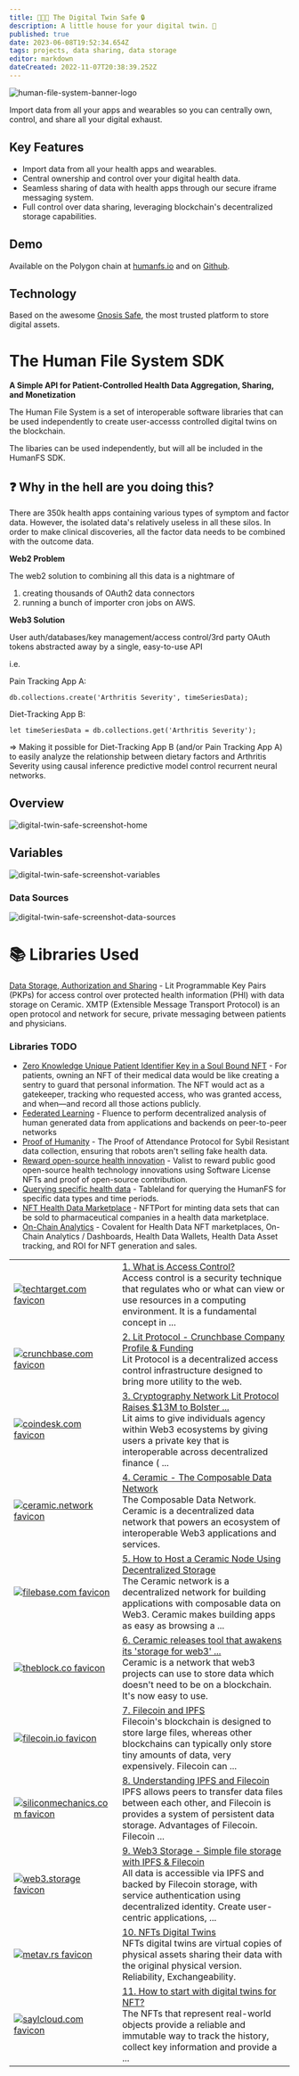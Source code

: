 ```yaml
---
title: 👨‍🤝‍👨 The Digital Twin Safe 🔒
description: A little house for your digital twin. 🏡 
published: true
date: 2023-06-08T19:52:34.654Z
tags: projects, data sharing, data storage
editor: markdown
dateCreated: 2022-11-07T20:38:39.252Z
---
```


![human-file-system-banner-logo](https://user-images.githubusercontent.com/2808553/180306571-ac9cc741-6f34-4059-a814-6f8a72ed8322.png)

Import data from all your apps and wearables so you can centrally own, control, and share all your digital exhaust.

## Key Features

* Import data from all your health apps and wearables.
* Central ownership and control over your digital health data.
* Seamless sharing of data with health apps through our secure iframe messaging system.
* Full control over data sharing, leveraging blockchain's decentralized storage capabilities.

## Demo

Available on the Polygon chain at [humanfs.io](https://humanfs.io) and on [Github](https://github.com/curedao/digital-twin-safe).

## Technology

Based on the awesome [Gnosis Safe](https://gnosis-safe.io/), the most trusted platform to store digital assets.


# The Human File System SDK

**A Simple API for Patient-Controlled Health Data Aggregation, Sharing, and Monetization**

The Human File System is a set of interoperable software libraries that can be used independently to create user-accesss controlled digital twins on the blockchain.

The libaries can be used independently, but will all be included in the HumanFS SDK.

## ❓ Why in the hell are you doing this?

There are 350k health apps containing various types of symptom and factor data.  However, the isolated data's relatively useless in all these silos. In order to make clinical discoveries, all the factor data needs to be combined with the outcome data.

**Web2 Problem**

The web2 solution to combining all this data is a nightmare of

1. creating thousands of OAuth2 data connectors
2. running a bunch of importer cron jobs on AWS.

**Web3 Solution**

User auth/databases/key management/access control/3rd party OAuth tokens abstracted away by a single, easy-to-use API

i.e.

Pain Tracking App A:

`db.collections.create('Arthritis Severity', timeSeriesData);`

Diet-Tracking App B:

`let timeSeriesData = db.collections.get('Arthritis Severity');`

⇒ Making it possible for Diet-Tracking App B (and/or Pain Tracking App A) to easily analyze the relationship between dietary factors and Arthritis Severity using causal inference predictive model control recurrent neural networks.

## Overview

![digital-twin-safe-screenshot-home](https://user-images.githubusercontent.com/2808553/200402565-72bc85a3-deb2-4f1a-a9b1-bde108e63d87.png)

## Variables

![digital-twin-safe-screenshot-variables](https://user-images.githubusercontent.com/2808553/200402422-41213d62-324d-44db-a725-fc0eab619e45.png)

### Data Sources

![digital-twin-safe-screenshot-data-sources](https://user-images.githubusercontent.com/2808553/200402625-8c4ab0b1-829c-4128-8b12-509c2f885b96.png)

# 📚 Libraries Used

[Data Storage, Authorization and Sharing](https://github.com/yash-deore/sshr-hackfs) - Lit Programmable Key Pairs (PKPs) for access control over protected health information (PHI) with data storage on Ceramic. XMTP (Extensible Message Transport Protocol) is an open protocol and network for secure, private messaging between patients and physicians.

### Libraries TODO
* [Zero Knowledge Unique Patient Identifier Key in a Soul Bound NFT](https://app.dework.xyz/hackfs-dhealth-colle/suggestions?taskId=ff0c50bf-3c11-4076-8c9c-18d8c46ecf05) - For patients, owning an NFT of their medical data would be like creating a sentry to guard that personal information. The NFT would act as a gatekeeper, tracking who requested access, who was granted access, and when—and record all those actions publicly.
* [Federated Learning](https://app.dework.xyz/hackfs-dhealth-colle/suggestions?taskId=f25f12a9-7e3d-4488-85f7-023f95f75dfe) - Fluence to perform decentralized analysis of human generated data from applications and backends on peer-to-peer networks
* [Proof of Humanity](https://app.dework.xyz/hackfs-dhealth-colle/suggestions?taskId=db1092b9-91b4-4352-999a-f088ffefd6c8) - The Proof of Attendance Protocol for Sybil Resistant data collection, ensuring that robots aren't selling fake health data.
* [Reward open-source health innovation](https://app.dework.xyz/hackfs-dhealth-colle/suggestions?taskId=7261a8d8-f1ad-493c-a41c-b70a36507763) - Valist to reward public good open-source health technology innovations using Software License NFTs and proof of open-source contribution.
* [Querying specific health data](https://app.dework.xyz/hackfs-dhealth-colle/suggestions?taskId=3a546a7f-2aa6-43a1-8dda-08c5a62c83b4) - Tableland for querying the HumanFS for specific data types and time periods.
* [NFT Health Data Marketplace](https://app.dework.xyz/hackfs-dhealth-colle/main-space-477/projects/nft-health-data-mark) - NFTPort for minting data sets that can be sold to pharmaceutical companies in a health data marketplace.
* [On-Chain Analytics](https://app.dework.xyz/hackfs-dhealth-colle/suggestions?taskId=0114d499-36ff-4451-9d1a-e870c753e155) - Covalent for Health Data NFT marketplaces, On-Chain Analytics / Dashboards, Health Data Wallets, Health Data Asset tracking, and ROI for NFT generation and sales.


|   |   |
|---|---|
|[![techtarget.com favicon](https://www.google.com/s2/favicons?sz=128\&domain=techtarget.com)](https://www.techtarget.com/searchsecurity/definition/access-control) | [1. What is Access Control?](https://www.techtarget.com/searchsecurity/definition/access-control)<br> Access control is a security technique that regulates who or what can view or use resources in a computing environment. It is a fundamental concept in ... |
|[![crunchbase.com favicon](https://www.google.com/s2/favicons?sz=128\&domain=crunchbase.com)](https://www.crunchbase.com/organization/lit-protocol) | [2. Lit Protocol - Crunchbase Company Profile & Funding](https://www.crunchbase.com/organization/lit-protocol)<br> Lit Protocol is a decentralized access control infrastructure designed to bring more utility to the web. |
|[![coindesk.com favicon](https://www.google.com/s2/favicons?sz=128\&domain=coindesk.com)](https://www.coindesk.com/business/2022/09/22/cryptography-network-lit-protocol-raises-13m-to-bolster-web3-autonomy-and-interoperability/) | [3. Cryptography Network Lit Protocol Raises $13M to Bolster ...](https://www.coindesk.com/business/2022/09/22/cryptography-network-lit-protocol-raises-13m-to-bolster-web3-autonomy-and-interoperability/)<br> Lit aims to give individuals agency within Web3 ecosystems by giving users a private key that is interoperable across decentralized finance ( ... |
|[![ceramic.network favicon](https://www.google.com/s2/favicons?sz=128\&domain=ceramic.network)](https://ceramic.network) | [4. Ceramic - The Composable Data Network](https://ceramic.network)<br> The Composable Data Network. Ceramic is a decentralized data network that powers an ecosystem of interoperable Web3 applications and services. |
|[![filebase.com favicon](https://www.google.com/s2/favicons?sz=128\&domain=filebase.com)](https://docs.filebase.com/knowledge-base/web3-tutorials/ceramic/ceramic-how-to-host-a-ceramic-node-using-decentralized-storage) | [5. How to Host a Ceramic Node Using Decentralized Storage](https://docs.filebase.com/knowledge-base/web3-tutorials/ceramic/ceramic-how-to-host-a-ceramic-node-using-decentralized-storage)<br> The Ceramic network is a decentralized network for building applications with composable data on Web3. Ceramic makes building apps as easy as browsing a ... |
|[![theblock.co favicon](https://www.google.com/s2/favicons?sz=128\&domain=theblock.co)](https://www.theblock.co/post/218089/ceramic-releases-tool-that-awakens-its-storage-for-web3-protocol) | [6. Ceramic releases tool that awakens its 'storage for web3' ...](https://www.theblock.co/post/218089/ceramic-releases-tool-that-awakens-its-storage-for-web3-protocol)<br> Ceramic is a network that web3 projects can use to store data which doesn't need to be on a blockchain. It's now easy to use. |
|[![filecoin.io favicon](https://www.google.com/s2/favicons?sz=128\&domain=filecoin.io)](https://docs.filecoin.io/basics/how-storage-works/filecoin-and-ipfs/) | [7. Filecoin and IPFS](https://docs.filecoin.io/basics/how-storage-works/filecoin-and-ipfs/)<br> Filecoin's blockchain is designed to store large files, whereas other blockchains can typically only store tiny amounts of data, very expensively. Filecoin can ... |
|[![siliconmechanics.com favicon](https://www.google.com/s2/favicons?sz=128\&domain=siliconmechanics.com)](https://www.siliconmechanics.com/news/understanding-ipfs-and-filecoin) | [8. Understanding IPFS and Filecoin](https://www.siliconmechanics.com/news/understanding-ipfs-and-filecoin)<br> IPFS allows peers to transfer data files between each other, and Filecoin is provides a system of persistent data storage. Advantages of Filecoin. Filecoin ... |
|[![web3.storage favicon](https://www.google.com/s2/favicons?sz=128\&domain=web3.storage)](https://web3.storage) | [9. Web3 Storage - Simple file storage with IPFS & Filecoin](https://web3.storage)<br> All data is accessible via IPFS and backed by Filecoin storage, with service authentication using decentralized identity. Create user-centric applications, ... |
|[![metav.rs favicon](https://www.google.com/s2/favicons?sz=128\&domain=metav.rs)](https://metav.rs/blog/nfts-digital-twins-brand/) | [10. NFTs Digital Twins](https://metav.rs/blog/nfts-digital-twins-brand/)<br> NFTs digital twins are virtual copies of physical assets sharing their data with the original physical version. Reliability, Exchangeability. |
|[![saylcloud.com favicon](https://www.google.com/s2/favicons?sz=128\&domain=saylcloud.com)](https://www.saylcloud.com/article/how-to-start-with-digital-twins-for-nft) | [11. How to start with digital twins for NFT?](https://www.saylcloud.com/article/how-to-start-with-digital-twins-for-nft)<br> The NFTs that represent real-world objects provide a reliable and immutable way to track the history, collect key information and provide a ... |


